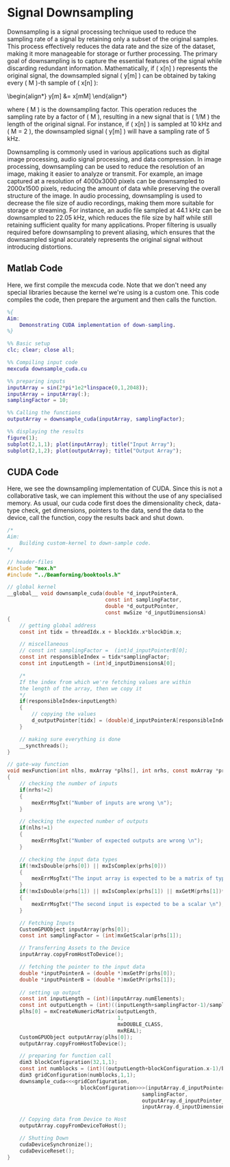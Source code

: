 # Signal Downsampling

Downsampling is a signal processing technique used to reduce the sampling rate of a signal by retaining only a subset of the original samples. This process effectively reduces the data rate and the size of the dataset, making it more manageable for storage or further processing. The primary goal of downsampling is to capture the essential features of the signal while discarding redundant information. Mathematically, if \( x[n] \) represents the original signal, the downsampled signal \( y[m] \) can be obtained by taking every \( M \)-th sample of \( x[n] \):

\begin{align*}
	y[m] &= x[mM]
\end{align*}

where \( M \) is the downsampling factor. This operation reduces the sampling rate by a factor of \( M \), resulting in a new signal that is \( 1/M \) the length of the original signal. For instance, if \( x[n] \) is sampled at 10 kHz and \( M = 2 \), the downsampled signal \( y[m] \) will have a sampling rate of 5 kHz.

Downsampling is commonly used in various applications such as digital image processing, audio signal processing, and data compression. In image processing, downsampling can be used to reduce the resolution of an image, making it easier to analyze or transmit. For example, an image captured at a resolution of 4000x3000 pixels can be downsampled to 2000x1500 pixels, reducing the amount of data while preserving the overall structure of the image. In audio processing, downsampling is used to decrease the file size of audio recordings, making them more suitable for storage or streaming. For instance, an audio file sampled at 44.1 kHz can be downsampled to 22.05 kHz, which reduces the file size by half while still retaining sufficient quality for many applications. Proper filtering is usually required before downsampling to prevent aliasing, which ensures that the downsampled signal accurately represents the original signal without introducing distortions.


## Matlab Code

Here, we first compile the mexcuda code. Note that we don't need any special libraries because the kernel we're using is a custom one. This code compiles the code, then prepare the argument and then calls the function. 

```matlab
%{
Aim:
    Demonstrating CUDA implementation of down-sampling. 
%}

%% Basic setup
clc; clear; close all;

%% Compiling input code
mexcuda downsample_cuda.cu

%% preparing inputs
inputArray = sin(2*pi*1e2*linspace(0,1,2048));
inputArray = inputArray(:);
samplingFactor = 10;

%% Calling the functions
outputArray = downsample_cuda(inputArray, samplingFactor);

%% displaying the results
figure(1);
subplot(2,1,1); plot(inputArray); title("Input Array");
subplot(2,1,2); plot(outputArray); title("Output Array");
```

## CUDA Code

Here, we see the downsampling implementation of CUDA. Since this is not a collaborative task, we can implement this without the use of any specialised memory. As usual, our cuda code first does the dimensionality check, data-type check, get dimensions, pointers to the data, send the data to the device, call the function, copy the results back and shut down. 


```C
/*
Aim:
    Building custom-kernel to down-sample code. 
*/ 

// header-files
#include "mex.h"
#include "../Beamforming/booktools.h"

// global kernel
__global__ void downsample_cuda(double *d_inputPointerA,
                                const int samplingFactor,
                                double *d_outputPointer,
                                const mwSize *d_inputDimensionsA)
{
    // getting global address
    const int tidx = threadIdx.x + blockIdx.x*blockDim.x;

    // miscellaneous
    // const int samplingFactor =  (int)d_inputPointerB[0];
    const int responsibleIndex = tidx*samplingFactor;
    const int inputLength = (int)d_inputDimensionsA[0];

    /*
    If the index from which we're fetching values are within
    the length of the array, then we copy it
    */ 
    if(responsibleIndex<inputLength)
    {
        // copying the values
        d_outputPointer[tidx] = (double)d_inputPointerA[responsibleIndex];
    }

    // making sure everything is done 
    __syncthreads();
}

// gate-way function
void mexFunction(int nlhs, mxArray *plhs[], int nrhs, const mxArray *prhs[])
{
    // checking the number of inputs
    if(nrhs!=2)
    {
        mexErrMsgTxt("Number of inputs are wrong \n");
    }   

    // checking the expected number of outputs
    if(nlhs!=1)
    {
        mexErrMsgTxt("Number of expected outputs are wrong \n");
    }

    // checking the input data types
    if(!mxIsDouble(prhs[0]) || mxIsComplex(prhs[0]))
    {
        mexErrMsgTxt("The input array is expected to be a matrix of type, double \n");
    }
    if(!mxIsDouble(prhs[1]) || mxIsComplex(prhs[1]) || mxGetM(prhs[1])*mxGetN(prhs[1]) !=1)
    {
        mexErrMsgTxt("The second input is expected to be a scalar \n");
    }

    // Fetching Inputs 
    CustomGPUObject inputArray(prhs[0]);
    const int samplingFactor = (int)mxGetScalar(prhs[1]);

    // Transferring Assets to the Device
    inputArray.copyFromHostToDevice();

    // fetching the pointer to the input data
    double *inputPointerA = (double *)mxGetPr(prhs[0]);
    double *inputPointerB = (double *)mxGetPr(prhs[1]);
    
    // setting up output
    const int inputLength = (int)(inputArray.numElements); 
    const int outputLength = (int)((inputLength+samplingFactor-1)/samplingFactor);
    plhs[0] = mxCreateNumericMatrix(outputLength,
                                    1, 
                                    mxDOUBLE_CLASS, 
                                    mxREAL);
    CustomGPUObject outputArray(plhs[0]);
    outputArray.copyFromHostToDevice();

    // preparing for function call 
    dim3 blockConfiguration(32,1,1);
    const int numblocks = (int)((outputLength+blockConfiguration.x-1)/blockConfiguration.x);
    dim3 gridConfiguration(numblocks,1,1);
    downsample_cuda<<<gridConfiguration, 
                        blockConfiguration>>>(inputArray.d_inputPointer_real,
                                            samplingFactor,
                                            outputArray.d_inputPointer_real,
                                            inputArray.d_inputDimensions);

    // Copying data from Device to Host
    outputArray.copyFromDeviceToHost();

    // Shutting Down
    cudaDeviceSynchronize();
    cudaDeviceReset();
}
```
